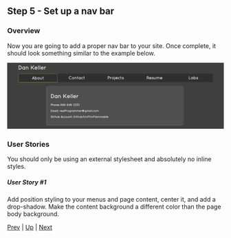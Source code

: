 ## Step 5 - Set up a nav bar

### Overview
Now you are going to add a proper nav bar to your site. Once complete, it should look something similar to the example below.  
  
![example](example.png)  

### User Stories
You should only be using an external stylesheet and absolutely no inline styles.
##### User Story #1
Add position styling to your menus and page content, center it, and add a drop-shadow. Make the content background a different color than the page body background.


[Prev](../Step4/README.md) | [Up](../README.md) | [Next](../Step6/README.md)
